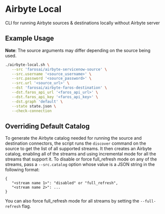 # Airbyte Local

CLI for running Airbyte sources & destinations locally without Airbyte server

## Example Usage

**Note**: The source arguments may differ depending on the source being used.

```sh
./airbyte-local.sh \
   --src 'farosai/airbyte-servicenow-source' \
   --src.username '<source_username>' \
   --src.password '<source_password>' \
   --src.url '<source_url>' \
   --dst 'farosai/airbyte-faros-destination' \
   --dst.faros_api_url '<faros_api_url>' \
   --dst.faros_api_key '<faros_api_key>' \
   --dst.graph 'default' \
   --state state.json \
   --check-connection
```

## Overriding Default Catalog

To generate the Airbyte catalog needed for running the source and destination connectors, the script runs the `discover` command on the source to get the list of all supported streams. It then creates an Airbyte catalog, enabling all of the streams and using incremental mode for all the streams that support it. To disable or force full_refresh mode on any of the streams, pass a `--src.catalog` option whose value is a JSON string in the following format:

```
{
   "<stream name 1>": "disabled" or "full_refresh",
   "<stream name 2>": ...
}
```

You can also force full_refresh mode for all streams by setting the `--full-refresh` flag.
